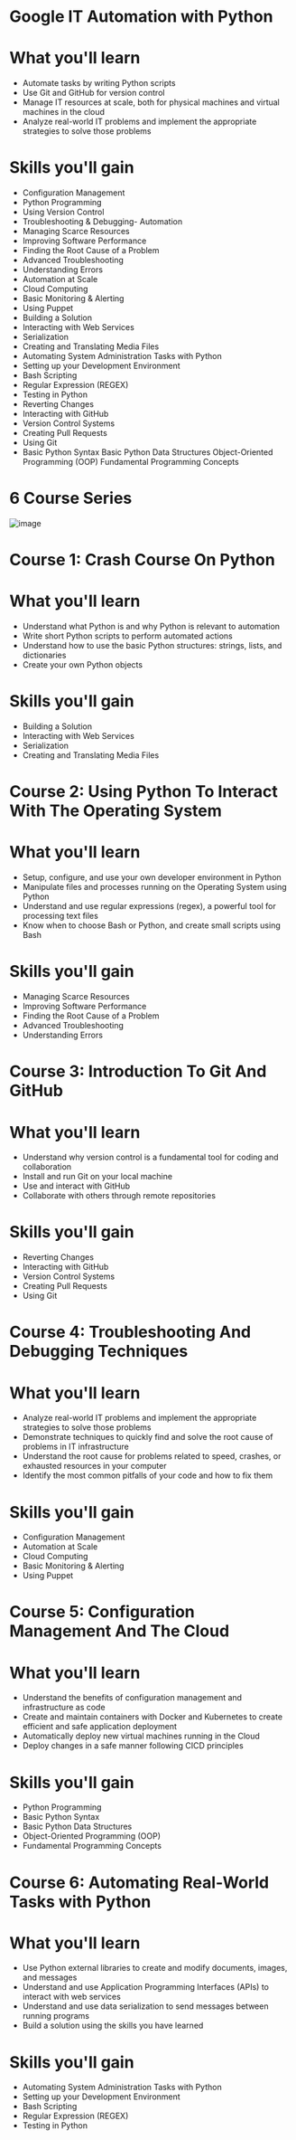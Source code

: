 # Google IT Automation with Python
# What you'll learn
- Automate tasks by writing Python scripts
- Use Git and GitHub for version control
- Manage IT resources at scale, both for physical machines and virtual machines in the cloud 
- Analyze real-world IT problems and implement the appropriate strategies to solve those problems


# Skills you'll gain
- Configuration Management
- Python Programming
- Using Version Control
- Troubleshooting & Debugging- Automation
- Managing Scarce Resources
- Improving Software Performance
- Finding the Root Cause of a Problem
- Advanced Troubleshooting
- Understanding Errors
- Automation at Scale
- Cloud Computing
- Basic Monitoring & Alerting
- Using Puppet
- Building a Solution
- Interacting with Web Services
- Serialization
- Creating and Translating Media Files
- Automating System Administration Tasks with Python
- Setting up your Development Environment
- Bash Scripting
- Regular Expression (REGEX)
- Testing in Python
- Reverting Changes
- Interacting with GitHub
- Version Control Systems
- Creating Pull Requests
- Using Git
- Basic Python Syntax
Basic Python Data Structures
Object-Oriented Programming (OOP)
Fundamental Programming Concepts

# 6 Course Series 
![image](https://github.com/user-attachments/assets/b8175f87-8693-4da9-8e44-3b70a6486fa7)

# Course 1: Crash Course On Python
# What you'll learn
- Understand what Python is and why Python is relevant to automation
- Write short Python scripts to perform automated actions
- Understand how to use the basic Python structures: strings, lists, and dictionaries
- Create your own Python objects
# Skills you'll gain
- Building a Solution
- Interacting with Web Services
- Serialization
- Creating and Translating Media Files
# Course 2: Using Python To Interact With The Operating System
# What you'll learn
- Setup, configure, and use your own developer environment in Python
- Manipulate files and processes running on the Operating System using Python
- Understand and use regular expressions (regex), a powerful tool for processing text files
- Know when to choose Bash or Python, and create small scripts using Bash
# Skills you'll gain
- Managing Scarce Resources
- Improving Software Performance
- Finding the Root Cause of a Problem
- Advanced Troubleshooting
- Understanding Errors
# Course 3: Introduction To Git And GitHub
# What you'll learn
- Understand why version control is a fundamental tool for coding and collaboration
- Install and run Git on your local machine 
- Use and interact with GitHub 
- Collaborate with others through remote repositories
# Skills you'll gain
- Reverting Changes
- Interacting with GitHub
- Version Control Systems
- Creating Pull Requests
- Using Git
# Course 4: Troubleshooting And Debugging Techniques
# What you'll learn
- Analyze real-world IT problems and implement the appropriate strategies to solve those problems
- Demonstrate techniques to quickly find and solve the root cause of problems in IT infrastructure
- Understand the root cause for problems related to speed, crashes, or exhausted resources in your computer
- Identify the most common pitfalls of your code and how to fix them
# Skills you'll gain
- Configuration Management
- Automation at Scale
- Cloud Computing
- Basic Monitoring & Alerting
- Using Puppet
# Course 5: Configuration Management And The Cloud
# What you'll learn
- Understand the benefits of configuration management and infrastructure as code
- Create and maintain containers with Docker and Kubernetes to create efficient and safe application deployment
- Automatically deploy new virtual machines running in the Cloud
- Deploy changes in a safe manner following CICD principles
# Skills you'll gain
- Python Programming
- Basic Python Syntax
- Basic Python Data Structures
- Object-Oriented Programming (OOP)
- Fundamental Programming Concepts
# Course 6: Automating Real-World Tasks with Python
# What you'll learn 
- Use Python external libraries to create and modify documents, images, and messages
- Understand and use Application Programming Interfaces (APIs) to interact with web services
- Understand and use data serialization to send messages between running programs
- Build a solution using the skills you have learned
# Skills you'll gain
- Automating System Administration Tasks with Python
- Setting up your Development Environment
- Bash Scripting
- Regular Expression (REGEX)
- Testing in Python
